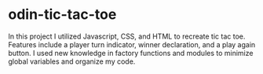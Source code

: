 # odin-tic-tac-toe

In this project I utilized Javascript, CSS, and HTML to recreate tic tac toe. Features include a player turn indicator, winner declaration, and a play again button. I used new knowledge in factory functions and modules to minimize global variables and organize my code. 
